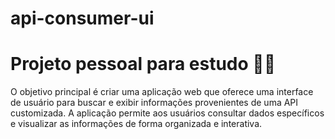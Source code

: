# api-consumer-ui
# Projeto pessoal para estudo 📒🤓
O objetivo principal é criar uma aplicação web que oferece uma interface de usuário para buscar e exibir informações provenientes de uma API customizada. A aplicação permite aos usuários consultar dados específicos e visualizar as informações de forma organizada e interativa.
